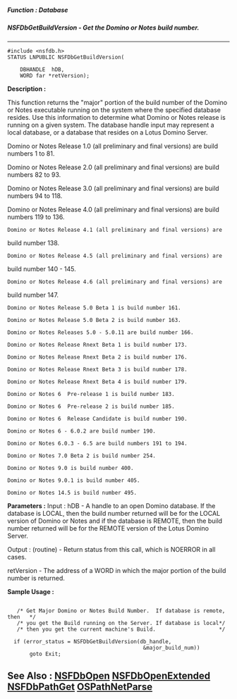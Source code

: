 ##### Function : Database
##### NSFDbGetBuildVersion - Get the Domino or Notes build number.
---
```
#include <nsfdb.h>
STATUS LNPUBLIC NSFDbGetBuildVersion(

	DBHANDLE  hDB,
	WORD far *retVersion);
```
**Description :**

This function returns the "major" portion of the build number of the Domino or 
Notes executable running on the system where the specified database resides. 
Use this information to determine what Domino or Notes release is running on a 
given system. The database handle input may represent a local database, or a 
database that resides on a Lotus Domino Server.

Domino or Notes Release 1.0 (all preliminary and final versions) are build 
numbers 1 to 81.

Domino or Notes Release 2.0 (all preliminary and final versions) are build 
numbers 82 to 93.

Domino or Notes Release 3.0 (all preliminary and final versions) are build 
numbers 94 to 118.

Domino or Notes Release 4.0 (all preliminary and final versions) are build 
numbers 119 to 136.

	Domino or Notes Release 4.1 (all preliminary and final versions) are 
build number 138.

	Domino or Notes Release 4.5 (all preliminary and final versions) are 
build number 140 - 145.

	Domino or Notes Release 4.6 (all preliminary and final versions) are 
build number 147.

	Domino or Notes Release 5.0 Beta 1 is build number 161. 

	Domino or Notes Release 5.0 Beta 2 is build number 163. 

	Domino or Notes Releases 5.0 - 5.0.11 are build number 166.

	Domino or Notes Release Rnext Beta 1 is build number 173.

	Domino or Notes Release Rnext Beta 2 is build number 176.

	Domino or Notes Release Rnext Beta 3 is build number 178.

	Domino or Notes Release Rnext Beta 4 is build number 179.

	Domino or Notes 6  Pre-release 1 is build number 183.

	Domino or Notes 6  Pre-release 2 is build number 185.

	Domino or Notes 6  Release Candidate is build number 190.

	Domino or Notes 6 - 6.0.2 are build number 190.

	Domino or Notes 6.0.3 - 6.5 are build numbers 191 to 194.

	Domino or Notes 7.0 Beta 2 is build number 254.

	Domino or Notes 9.0 is build number 400.
	
	Domino or Notes 9.0.1 is build number 405.
	
	Domino or Notes 14.5 is build number 495.

**Parameters :**
Input :
hDB  -  A handle to an open Domino database.  If the database is LOCAL, then the build number returned will be for the LOCAL  version of Domino or Notes and if the database is REMOTE, then the build number returned will be for the REMOTE version of the Lotus Domino Server.

Output :
(routine)  -  Return status from this call, which is NOERROR in all cases.


retVersion  -  The address of a WORD in which the major portion of the build number is returned.


**Sample Usage :**
```

   /* Get Major Domino or Notes Build Number.  If database is remote, then   */
   /* you get the Build running on the Server. If database is local*/
   /* then you get the current machine's Build.                    */
 
  if (error_status = NSFDbGetBuildVersion(db_handle,
                                           &major_build_num))
       goto Exit;

```
**See Also :**
[NSFDbOpen](/domino-c-api-docs/reference/Func/NSFDbOpen)
[NSFDbOpenExtended](/domino-c-api-docs/reference/Func/NSFDbOpenExtended)
[NSFDbPathGet](/domino-c-api-docs/reference/Func/NSFDbPathGet)
[OSPathNetParse](/domino-c-api-docs/reference/Func/OSPathNetParse)
---
